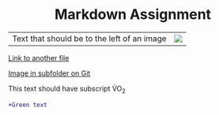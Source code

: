 <h1 align="center"> Markdown Assignment </h1>

<table>
<tr>
<td> Text that should be to the left of an image </td>
<td> <img src="https://peakvisor.com/img/news/Calgary-Alberta.jpg" </td>
</tr>
</table>

<a href="/PULLTEST">Link to another file</a>

<a href="Image/Rex.webp">Image in subfolder on Git</a>

This text should have subscript V&#775;O<sub>2</sub>

```diff
+Green text
```





